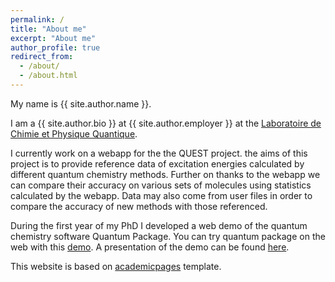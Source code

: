 ```yaml
---
permalink: /
title: "About me"
excerpt: "About me"
author_profile: true
redirect_from: 
  - /about/
  - /about.html
---
```




My name is {{ site.author.name }}.

I am a {{ site.author.bio }} at {{ site.author.employer }} at the [Laboratoire de Chimie et Physique Quantique](http://www.lcpq.ups-tlse.fr).

I currently work on a webapp for the the QUEST project. the aims of this project is to provide reference data of excitation energies calculated by different quantum chemistry methods. Further on thanks to the webapp  we can compare their accuracy on various sets of molecules using statistics calculated by the webapp. Data may also come from user files in order to compare the accuracy of new methods with those referenced.

During the first year of my PhD I developed a web demo of the quantum chemistry software Quantum Package. You can try quantum package on the web with this [demo](https://quantumpackage.github.io/qp2/page/try). A presentation of the demo can be found [here](/talks/2019-04-11-gmo-www-qp).

This website is based on [academicpages](https://github.com/academicpages/academicpages.github.io) template.

